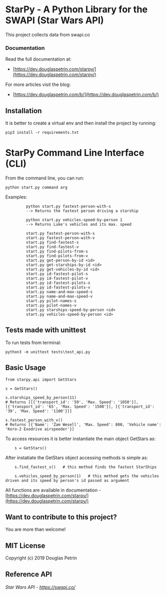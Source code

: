 # StarPy - A Python Library for the SWAPI (Star Wars API)
This project collects data from swapi.co

### Documentation

Read the full documentation at:

- [https://dev.douglaspetrin.com/starpy/](https://dev.douglaspetrin.com/starpy/) 

For more articles visit the blog:

- [https://dev.douglaspetrin.com/b/](https://dev.douglaspetrin.com/b/)

## Installation

It is better to create a virtual env and then install the project by running:

    pip3 install -r requirements.txt


# StarPy Command Line Interface (CLI)  

From the command line, you can run:
    
    python start.py command arg 
             
Examples: 
     
             python start.py fastest-person-with-s
             --> Returns the fastest person driving a starship
             
             python start.py vehicles-speed-by-person 1 
             --> Returns Luke's vehicles and its max. speed
            
             start.py fastest-person-with-s
             start.py fastest-person-with-v
             start.py find-fastest-s
             start.py find-fastest-v
             start.py find-pilots-from-s
             start.py find-pilots-from-v
             start.py get-person-by-id <id>
             start.py get-starships-by-id <id>
             start.py get-vehicles-by-id <id>
             start.py id-fastest-pilot-s
             start.py id-fastest-pilot-v
             start.py id-fastest-pilots-s
             start.py id-fastest-pilots-v
             start.py name-and-max-speed-s
             start.py name-and-max-speed-v
             start.py pilot-names-s
             start.py pilot-names-v
             start.py starships-speed-by-person <id>
             start.py vehicles-speed-by-person <id>

             
## Tests made with unittest

To run tests from terminal: 

    python3 -m unittest tests\test_api.py

## Basic Usage   

    from starpy.api import GetStars

    s = GetStars()
    
    s.starships_speed_by_person(11)    
    # Returns [[{'transport_id': '59', 'Max. Speed': '1050'}], [{'transport_id': '65', 'Max. Speed': '1500'}], [{'transport_id': '39', 'Max. Speed': '1100'}]]
    
    s.fastest_person_with_v()
    # Returns [{'Name': 'Zam Wesell', 'Max. Speed': 800, 'Vehicle name': 'Koro-2 Exodrive airspeeder'}]
    
To access resources it is better instantiate the main object GetStars as:
        
        s = GetStars()

After instatiate the GetStars object accessing methods is simple as:

        s.find_fastest_s()   # this method finds the fastest StarShips
        
        s.vehicles_speed_by_person(1)   # this method gets the vehicles driven and its speed by person's id passed as argument     
    
    
All functions are available in documentation - [https://dev.douglaspetrin.com/starpy/](https://dev.douglaspetrin.com/starpy/)

## Want to contribute to this project?
You are more than welcome! 

## MIT License
Copyright (c) 2019 Douglas Petrin

## Reference API
###### Star Wars API - https://swapi.co/
